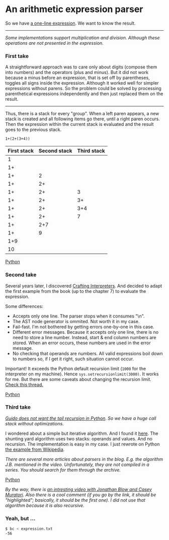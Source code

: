 # An arithmetic expression parser

So we have [a one-line expression](./expression.txt). We want to know the result.

---

*Some implementations support multiplication and division. Although these operations are not presented in the expression.*

### First take

A straightforward approach was to care only about digits (compose them into numbers) and the operators (plus and minus). But it did not work because a minus before an expression, that is set off by parentheses, toggles all signs inside the expression. Although it worked well for simpler expressions without parens. So the problem could be solved by processing parenthetical expressions independently and then just replaced them on the result.

---

Thus, there is a stack for every "group". When a left paren appears, a new stack is created and all following items go there, until a right paren occurs. Then the expression within the current stack is evaluated and the result goes to the previous stack.

`1+(2+(3+4))`

| First stack | Second stack | Third stack |
| ----------- | ------------ | ----------- |
| 1 | | |
| 1+ | | |
| 1+ | 2 | |
| 1+ | 2+ | |
| 1+ | 2+ | 3 |
| 1+ | 2+ | 3+ |
| 1+ | 2+ | 3+4 |
| 1+ | 2+ | 7 |
| 1+ | 2+7 | |
| 1+ | 9 | |
| 1+9 | | |
| 10 | | |

[Python](./stack_per_parenthetical_expression.py)

### Second take

Several years later, I discovered [Crafting Interpreters](https://craftinginterpreters.com/contents.html). And decided to adapt the first example from the book (up to the chapter 7) to evaluate the expression.

Some differences:
- Accepts only one line. The parser stops when it consumes "\n".
- The AST node generator is ommited. Not worth it in my case.
- Fail-fast. I'm not bothered by getting errors one-by-one in this case.
- Different error messages. Because it accepts only one line, there is no need to store a line number. Instead, start & end column numbers are stored. When an error occurs, these numbers are used in the error message.
- No checking that operands are numbers. All valid expressions boil down to numbers so, if I get it right, such situation cannot occur.

Important! It exceeds the Python default recursion limit (`1000` for the interpreter on my machine). Hence `sys.setrecursionlimit(3000)`. It works for me. But there are some caveats about changing the recursion limit. [Check this thread.](https://stackoverflow.com/questions/3323001/what-is-the-maximum-recursion-depth-and-how-to-increase-it)

[Python](./recursive_descent.py)

### Third take

*[Guido does not want the tail recursion in Python](https://neopythonic.blogspot.com/2009/04/final-words-on-tail-calls.html). So we have a huge call stack without optimizations.*

I wondered about a simple but iterative algorithm. And I found it [here](https://eli.thegreenplace.net/2009/03/20/a-recursive-descent-parser-with-an-infix-expression-evaluator/). The shunting yard algorithm uses two stacks: operands and values. And no recursion. The implementation is easy in my case. I just rewrote on Python [the example from Wikipedia](https://en.wikipedia.org/wiki/Shunting_yard_algorithm#The_algorithm_in_detail).

*There are several more articles about parsers in the blog. E.g. the algorithm J.B. mentioned in the video. Unfortunately, they are not compiled in a series. You should search for them through the archive.*

[Python](./shunting_yard.py)

*By the way, there is [an intresting video with Jonathan Blow and Casey Muratori](https://www.youtube.com/watch?v=MnctEW1oL-E&lc=UgyXFRaTPpT7E0R09Nh4AaABAg&t=4080). Also there is a cool comment (if you go by the link, it should be "highlighted"; basically, it should be the first one). I did not use that algorithm because it is also recursive.*

### Yeah, but ...

```bash
$ bc < expression.txt
-56
```

